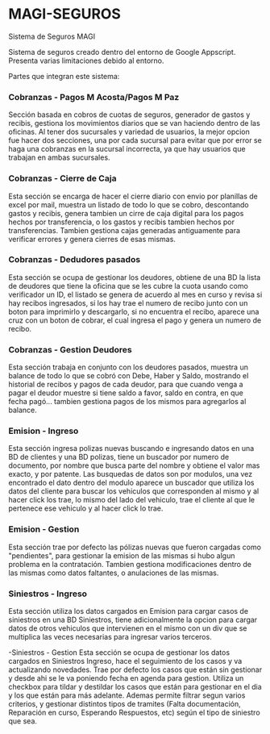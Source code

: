 # MAGI-SEGUROS
Sistema de Seguros MAGI

Sistema de seguros creado dentro del entorno de Google Appscript. Presenta varias limitaciones debido al entorno.

Partes que integran este sistema:

### Cobranzas - Pagos M Acosta/Pagos M Paz
Sección basada en cobros de cuotas de seguros, generador de gastos y recibis, gestiona los movimientos diarios que se van haciendo dentro de las oficinas.
Al tener dos sucursales y variedad de usuarios, la mejor opcion fue hacer dos secciones, una por cada sucursal para evitar que por error se haga una cobranzas en la sucursal incorrecta, ya que hay usuarios que trabajan en ambas sucursales.

### Cobranzas - Cierre de Caja
Esta sección se encarga de hacer el cierre diario con envio por planillas de excel por mail, muestra un listado de todo lo que se cobro, descontando gastos y recibis, genera tambien un cirre de caja digital para los pagos hechos por transferencia, o los gastos y recibis tambien hechos por transferencias.
Tambien gestiona cajas generadas antiguamente para verificar errores y genera cierres de esas mismas.

### Cobranzas - Dedudores pasados
Esta sección se ocupa de gestionar los deudores, obtiene de una BD la lista de deudores que tiene la oficina que se les cubre la cuota usando como verificador un ID, el listado se genera de acuerdo al mes en curso y revisa si hay recibos ingresados, si los hay trae el numero de recibo junto con un boton para imprimirlo y descargarlo, si no encuentra el recibo, aparece una cruz con un boton de cobrar, el cual ingresa el pago y genera un numero de recibo.

### Cobranzas - Gestion Deudores
Esta sección trabaja en conjunto con los deudores pasados, muestra un balance de todo lo que se cobró con Debe, Haber y Saldo, mostrando el historial de recibos y pagos de cada deudor, para que cuando venga a pagar el deudor muestre si tiene saldo a favor, saldo en contra, en que fecha pagó... tambien gestiona pagos de los mismos para agregarlos al balance.

### Emision - Ingreso
Esta sección ingresa polizas nuevas buscando e ingresando datos en una BD de clientes y una BD polizas, tiene un buscador por numero de documento, por nombre que busca parte del nombre y obtiene el valor mas exacto, y por patente.
Las busquedas de datos son por modulos, una vez encontrado el dato dentro del modulo aparece un buscador que utiliza los datos del cliente para buscar los vehiculos que corresponden al mismo y al hacer click los trae, lo mismo del lado del vehiculo, trae el cliente al que le pertenece ese vehiculo y al hacer click lo trae.

### Emision - Gestion
Esta sección trae por defecto las pólizas nuevas que fueron cargadas como "pendientes", para gestionar la emision de las mismas si hubo algun problema en la contratación. Tambien gestiona modificaciones dentro de las mismas como datos faltantes, o anulaciones de las mismas.

### Siniestros - Ingreso
Esta sección utiliza los datos cargados en Emision para cargar casos de siniestros en una BD Siniestros, tiene adicionalmente la opcion para cargar datos de otros vehiculos que intervienen en el mismo con un div que se multiplica las veces necesarias para ingresar varios terceros.

-Siniestros - Gestion
Esta sección se ocupa de gestionar los datos cargados en Siniestros Ingreso, hace el seguimiento de los casos y va actualizando novedades. Trae por defecto los casos que están sin gestionar y desde ahi se le va poniendo fecha en agenda para gestion. Utiliza un checkbox para tildar y destildar los casos que están para gestionar en el dia y los que están para más adelante. Ademas permite filtrar segun varios criterios, y gestionar distintos tipos de tramites (Falta documentación, Reparación en curso, Esperando Respuestos, etc) según el tipo de siniestro que sea.
